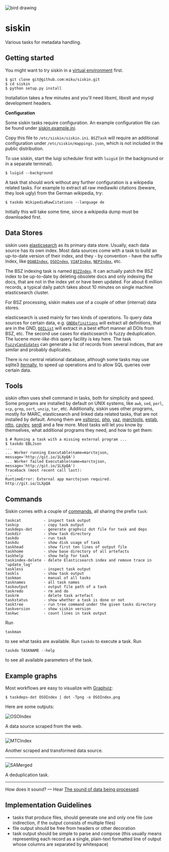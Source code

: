 ![bird drawing](http://i.imgur.com/PNq6dWf.gif)

siskin
======

Various tasks for metadata handling.

Getting started
---------------

You might want to try siskin in a [virtual environment](http://docs.python-guide.org/en/latest/dev/virtualenvs/) first.

    $ git clone git@github.com:miku/siskin.git
    $ cd siskin
    $ python setup.py install

Installation takes a few minutes and you'll need libxml, libxslt and mysql
development headers.

**Configuration**

Some siskin tasks require configuration. An example configuration file
can be found under [siskin.example.ini](https://github.com/miku/siskin/blob/master/siskin.example.ini).

Copy this file to `/etc/siskin/siskin.ini`. `BSZTask` will require an additional
configuration under `/etc/siskin/mappings.json`, which is not included in the
public distribution.

To use siskin, start the luigi scheduler first with `luigid` (in the background or in a separate terminal).

    $ luigid --background

A task that should work without any further configuration is a wikipedia related tasks.
For example to extract all raw mediawiki citations (beware, they look ugly)
from the German wikipedia, try:

    $ taskdo WikipediaRawCitations --language de

Initially this will take some time, since a wikipedia dump must be downloaded first.

Data Stores
-----------

siskin uses [elasticsearch](http://elasticsearch.org/) as its primary data store. Usually, each data source
has its own index. Most data sources come with a task to build an up-to-date
version of their index, and they - by convention - have the suffix Index, like
[`DOABIndex`](https://github.com/miku/siskin/blob/6897c0c4d4ea483f3a0b5bc5df6ad821a8c8e296/siskin/sources/doab.py#L89),
[`OSOIndex`](https://github.com/miku/siskin/blob/6897c0c4d4ea483f3a0b5bc5df6ad821a8c8e296/siskin/sources/oso.py#L178),
[`VIAFIndex`](https://github.com/miku/siskin/blob/6897c0c4d4ea483f3a0b5bc5df6ad821a8c8e296/siskin/sources/viaf.py#L184),
[`NEPIndex`](https://github.com/miku/siskin/blob/6897c0c4d4ea483f3a0b5bc5df6ad821a8c8e296/siskin/sources/nep.py#L450), etc.

The BSZ indexing task is named [`BSZIndex`](https://github.com/miku/siskin/blob/6897c0c4d4ea483f3a0b5bc5df6ad821a8c8e296/siskin/sources/bsz.py#L1517). It can actually
patch the BSZ index to be up-to-date by deleting obsolete docs and only
indexing the docs, that are not in the index yet or have been updated. For
about 6 million records, a typical daily patch takes about 10 minutes on single
machine elasticsearch cluster.

For BSZ processing, siskin makes use of a couple of other (internal) data stores.

elasticsearch is used mainly for two kinds of operations. To query data sources for
certain data, e.g.
[`GNDDefinitions`](https://github.com/miku/siskin/blob/6897c0c4d4ea483f3a0b5bc5df6ad821a8c8e296/siskin/sources/gnd.py#L444) will extract all definitions, that are in the GND,
[`DOIList`](https://github.com/miku/siskin/blob/6897c0c4d4ea483f3a0b5bc5df6ad821a8c8e296/siskin/workflows/adhoc.py#L23) will extract in a best effort manner all DOIs from BSZ, etc. The second
use cases for elasticsearch is fuzzy deduplication. The lucene *more-like-this*
query facility is key here. The task
[`FuzzyCandidates`](https://github.com/miku/siskin/blob/6897c0c4d4ea483f3a0b5bc5df6ad821a8c8e296/siskin/workflows/fuzzy.py#L139) can generate a list of records from several indices, that are similar and probably duplicates.

There is no central relational database, although some tasks may use sqlite3
[iternally](https://github.com/miku/siskin/search?utf8=%E2%9C%93&q=sqlite3db), to speed up operations and to allow SQL queries over certain data.

Tools
-----

siskin often uses shell command in tasks, both for simplicity and speed. Some
programs are installed by default on UNIX systems, like `awk`, `sed`, `perl`, `scp`, `grep`, `sort`, `unzip`, `tar`, etc.
Additionally, siskin uses other programs, mostly for MARC, elasticsearch and linked data related tasks, that are not installed by default.
Among them are [xsltproc](http://xmlsoft.org/XSLT/xsltproc.html), [php](http://php.net/), [yaz](http://www.indexdata.com/yaz), [marctools](https://github.com/ubleipzig/marctools), [estab](https://github.com/miku/estab), [ntto](https://github.com/miku/ntto), [cayley](https://github.com/google/cayley), [serdi](http://drobilla.net/software/serd/) and a few more.
Most tasks will let you know by themselves, what additional programs they need, and how to get them:

    $ # Running a task with a missing external program ...
    $ taskdo EBLJson
    ...
    ... Worker running Executable(name=marctojson, message='http://git.io/1LXpQA')
    ... Worker failed Executable(name=marctojson, message='http://git.io/1LXpQA')
    Traceback (most recent call last):
    ...
    RuntimeError: External app marctojson required.
    http://git.io/1LXpQA

Commands
--------

Siskin comes with a couple of [commands](https://github.com/miku/siskin/tree/master/bin), all sharing the prefix `task`:

    taskcat          - inspect task output
    taskcp           - copy task output
    taskdeps-dot     - generate graphviz dot file for task and deps
    taskdir          - show task directory
    taskdo           - run task
    taskdu           - show disk usage of task
    taskhead         - show first ten lines of output file
    taskhome         - show base directory of all artefacts
    taskhelp         - show help for task
    taskindex-delete - delete Elasticsearch index and remove trace in 'update_log'
    taskless         - inspect task output
    taskls           - show task output
    taskman          - manual of all tasks
    tasknames        - all task names
    taskoutput       - output file path of a task
    taskredo         - rm and do
    taskrm           - delete task artefact
    taskstatus       - show whether a task is done or not
    tasktree         - run tree command under the given tasks directory
    taskversion      - show siskin version
    taskwc           - count lines in task output

Run

    taskman

to see what tasks are available. Run `taskdo` to execute a task. Run

    taskdo TASKNAME --help

to see all available parameters of the task.

Example graphs
--------------

Most workflows are easy to visualize with [Graphviz]():

    $ taskdeps-dot OSOIndex | dot -Tpng -o OSOIndex.png

Here are some outputs:

![OSOIndex](http://i.imgur.com/Y55GCvz.png)

A data source scraped from the web.

----

![MTCIndex](http://i.imgur.com/OysC5pV.png)

Another scraped and transformed data source.

----

![SAMerged](https://cdn.mediacru.sh/o0ui7QRSMYyW.png)

A deduplication task.

----

How does it sound? &mdash; Hear [The sound of data being processed](http://vimeo.com/99084953).

Implementation Guidelines
-------------------------

* tasks that produce files, should generate one and only one file (use indirection, if the output consists of multiple files)
* file output should be free from headers or other decoration
* task output should be simple to parse and compose (this usually means
  representing each record as a single, plain-text formatted line of output whose columns are separated by whitespace)
